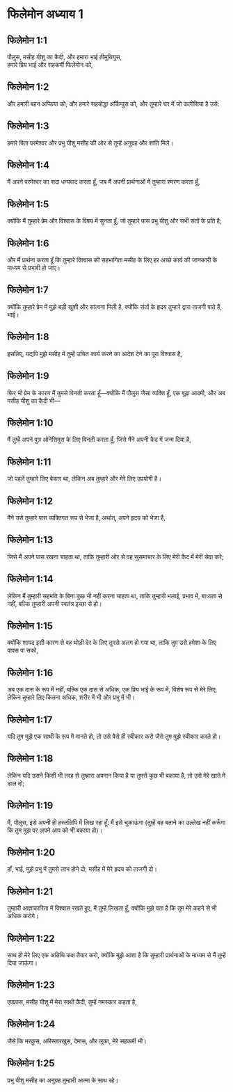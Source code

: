 # फिलेमोन अध्याय 1

## फिलेमोन 1:1

पौलुस, मसीह यीशु का कैदी, और हमारा भाई तीमुथियुस,  
हमारे प्रिय भाई और सहकर्मी फिलेमोन को,

## फिलेमोन 1:2

और हमारी बहन अप्फिया को, और हमारे सहयोद्धा अर्किप्पुस को, और तुम्हारे घर में जो कलीसिया है उसे:

## फिलेमोन 1:3

हमारे पिता परमेश्वर और प्रभु यीशु मसीह की ओर से तुम्हें अनुग्रह और शांति मिले।

## फिलेमोन 1:4

मैं अपने परमेश्वर का सदा धन्यवाद करता हूँ, जब मैं अपनी प्रार्थनाओं में तुम्हारा स्मरण करता हूँ,

## फिलेमोन 1:5

क्योंकि मैं तुम्हारे प्रेम और विश्वास के विषय में सुनता हूँ, जो तुम्हारे पास प्रभु यीशु और सभी संतों के प्रति है;

## फिलेमोन 1:6

और मैं प्रार्थना करता हूँ कि तुम्हारे विश्वास की सहभागिता मसीह के लिए हर अच्छे कार्य की जानकारी के माध्यम से प्रभावी हो जाए।

## फिलेमोन 1:7

क्योंकि तुम्हारे प्रेम में मुझे बड़ी खुशी और सांत्वना मिली है, क्योंकि संतों के हृदय तुम्हारे द्वारा ताजगी पाते हैं, भाई।

## फिलेमोन 1:8

इसलिए, यद्यपि मुझे मसीह में तुम्हें उचित कार्य करने का आदेश देने का पूरा विश्वास है,

## फिलेमोन 1:9

फिर भी प्रेम के कारण मैं तुमसे विनती करता हूँ—क्योंकि मैं पौलुस जैसा व्यक्ति हूँ, एक बूढ़ा आदमी, और अब मसीह यीशु का कैदी भी—

## फिलेमोन 1:10

मैं तुम्हें अपने पुत्र ओनेसिमुस के लिए विनती करता हूँ, जिसे मैंने अपनी कैद में जन्म दिया है,

## फिलेमोन 1:11

जो पहले तुम्हारे लिए बेकार था, लेकिन अब तुम्हारे और मेरे लिए उपयोगी है।

## फिलेमोन 1:12

मैंने उसे तुम्हारे पास व्यक्तिगत रूप से भेजा है, अर्थात्, अपने हृदय को भेजा है,

## फिलेमोन 1:13

जिसे मैं अपने पास रखना चाहता था, ताकि तुम्हारी ओर से वह सुसमाचार के लिए मेरी कैद में मेरी सेवा करे;

## फिलेमोन 1:14

लेकिन मैं तुम्हारी सहमति के बिना कुछ भी नहीं करना चाहता था, ताकि तुम्हारी भलाई, प्रभाव में, बाध्यता से नहीं, बल्कि तुम्हारी अपनी स्वतंत्र इच्छा से हो।

## फिलेमोन 1:15

क्योंकि शायद इसी कारण से वह थोड़ी देर के लिए तुमसे अलग हो गया था, ताकि तुम उसे हमेशा के लिए वापस पा सको,

## फिलेमोन 1:16

अब एक दास के रूप में नहीं, बल्कि एक दास से अधिक, एक प्रिय भाई के रूप में, विशेष रूप से मेरे लिए, लेकिन तुम्हारे लिए कितना अधिक, शरीर में भी और प्रभु में भी।

## फिलेमोन 1:17

यदि तुम मुझे एक साथी के रूप में मानते हो, तो उसे वैसे ही स्वीकार करो जैसे तुम मुझे स्वीकार करते हो।

## फिलेमोन 1:18

लेकिन यदि उसने किसी भी तरह से तुम्हारा अपमान किया है या तुमसे कुछ भी बकाया है, तो उसे मेरे खाते में डाल दो;

## फिलेमोन 1:19

मैं, पौलुस, इसे अपनी ही हस्तलिपि में लिख रहा हूँ: मैं इसे चुकाऊंगा (तुम्हें यह बताने का उल्लेख नहीं करूँगा कि तुम मुझ पर अपने आप को भी बकाया हो)।

## फिलेमोन 1:20

हाँ, भाई, मुझे प्रभु में तुमसे लाभ होने दो; मसीह में मेरे हृदय को ताजगी दो।

## फिलेमोन 1:21

तुम्हारी आज्ञाकारिता में विश्वास रखते हुए, मैं तुम्हें लिखता हूँ, क्योंकि मुझे पता है कि तुम मेरे कहने से भी अधिक करोगे।

## फिलेमोन 1:22

साथ ही मेरे लिए एक अतिथि कक्ष तैयार करो, क्योंकि मुझे आशा है कि तुम्हारी प्रार्थनाओं के माध्यम से मैं तुम्हें दिया जाऊंगा।

## फिलेमोन 1:23

एपफ्रास, मसीह यीशु में मेरा साथी कैदी, तुम्हें नमस्कार कहता है,

## फिलेमोन 1:24

जैसे कि मरकुस, अरिस्तारखुस, देमास, और लूका, मेरे सहकर्मी भी।

## फिलेमोन 1:25

प्रभु यीशु मसीह का अनुग्रह तुम्हारी आत्मा के साथ रहे।
